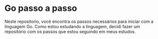 # Go passo a passo

Neste repositorio, você encontra os passos necessários para iniciar com a linguagem Go. Como estou estudando a linguagem, decidi fazer um repositório com os passos que estou seguindo em meus estudos.